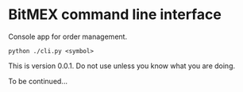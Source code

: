 BitMEX command line interface
===

Console app for order management.

`python ./cli.py <symbol>`

This is version 0.0.1.
Do not use unless you know what you are doing.

To be continued...